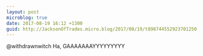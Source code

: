 ```yaml
---
layout: post
microblog: true
date: 2017-08-19 16:12 +1300
guid: http://JacksonOfTrades.micro.blog/2017/08/19/t898744552923701250.html
---
```

@withdrawnwitch Ha, GAAAAAAAYYYYYYYYY
